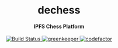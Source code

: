 <h1 align="center">dechess</h1>

<div align="center">
  <strong>IPFS Chess Platform</strong>
</div>

<br />

<div align="center">
  <a href="https://travis-ci.com/Block-Lab/dechess">
    <img src="https://travis-ci.com/Block-Lab/dechess.svg?branch=master" alt="Build Status">
  </a>
  <a href="https://greenkeeper.io/">
    <img src="https://badges.greenkeeper.io/Block-Lab/dechess.svg" alt="greenkeeper">
  </a>
  <a href="https://www.codefactor.io/repository/github/block-lab/dechess/overview/master">
    <img src="https://www.codefactor.io/repository/github/block-lab/dechess/badge/master" alt="codefactor">
  </a>
</div>
